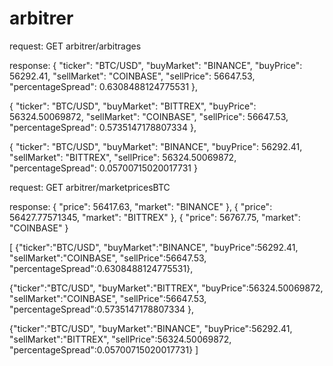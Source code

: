 # arbitrer

request:
GET arbitrer/arbitrages

response:
{
"ticker": "BTC/USD",
"buyMarket": "BINANCE",
"buyPrice": 56292.41,
"sellMarket": "COINBASE",
"sellPrice": 56647.53,
"percentageSpread": 0.6308488124775531
},

{
"ticker": "BTC/USD",
"buyMarket": "BITTREX",
"buyPrice": 56324.50069872,
"sellMarket": "COINBASE",
"sellPrice": 56647.53,
"percentageSpread": 0.5735147178807334
},

  {
"ticker": "BTC/USD",
"buyMarket": "BINANCE",
"buyPrice": 56292.41,
"sellMarket": "BITTREX",
"sellPrice": 56324.50069872,
"percentageSpread": 0.05700715020017731
}

request:
GET arbitrer/marketpricesBTC

response:
  {
"price": 56417.63,
"market": "BINANCE"
},
  {
"price": 56427.77571345,
"market": "BITTREX"
},
  {
"price": 56767.75,
"market": "COINBASE"
}

[
   {"ticker":"BTC/USD", "buyMarket":"BINANCE", "buyPrice":56292.41, "sellMarket":"COINBASE", "sellPrice":56647.53, "percentageSpread":0.6308488124775531},
   
   {"ticker":"BTC/USD", "buyMarket":"BITTREX", "buyPrice":56324.50069872, "sellMarket":"COINBASE", "sellPrice":56647.53, "percentageSpread":0.5735147178807334 },
   
   {"ticker":"BTC/USD", "buyMarket":"BINANCE", "buyPrice":56292.41, "sellMarket":"BITTREX", "sellPrice":56324.50069872, "percentageSpread":0.05700715020017731}
]

